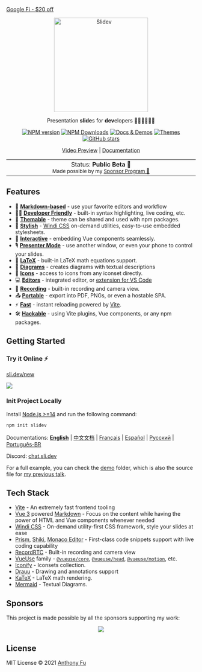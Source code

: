 <a href='https://g.co/fi/r/KV89N5'>Google Fi - $20 off</a>
<br>
<p align="center">
<a href="https://sli.dev" target="_blank">
<img src="https://sli.dev/logo-title.png" alt="Slidev" height="250" width="250"/>
</a>
</p>

<p align="center">
Presentation <b>slide</b>s for <b>dev</b>elopers 🧑‍💻👩‍💻👨‍💻
</p>

<p align="center">
<a href="https://www.npmjs.com/package/@slidev/cli" target="__blank"><img src="https://img.shields.io/npm/v/@slidev/cli?color=2B90B6&label=" alt="NPM version"></a>
<a href="https://www.npmjs.com/package/@slidev/cli" target="__blank"><img alt="NPM Downloads" src="https://img.shields.io/npm/dm/@slidev/cli?color=349dbe&label="></a>
<a href="https://sli.dev/" target="__blank"><img src="https://img.shields.io/static/v1?label=&message=docs%20%26%20demos&color=45b8cd" alt="Docs & Demos"></a>
<a href="https://sli.dev/themes/gallery.html" target="__blank"><img src="https://img.shields.io/static/v1?label=&message=themes&color=4ec5d4" alt="Themes"></a>
<br>
<a href="https://github.com/slidevjs/slidev" target="__blank"><img alt="GitHub stars" src="https://img.shields.io/github/stars/slidevjs/slidev?style=social"></a>
</p>

<p align="center">
  <a href="https://twitter.com/antfu7/status/1389604687502995457">Video Preview</a> | <a href="https://sli.dev">Documentation</a>
</p>

<div align="center">
<table>
<tbody>
<td align="center">
<img width="2000" height="0"><br>
Status: <b>Public Beta 🎉</b><br>
<sub>Made possible by my <a href="https://github.com/sponsors/antfu">Sponsor Program 💖</a></sub><br>
<img width="2000" height="0">
</td>
</tbody>
</table>
</div>

## Features

- 📝 [**Markdown-based**](https://sli.dev/guide/syntax.html) - use your favorite editors and workflow
- 🧑‍💻 [**Developer Friendly**](https://sli.dev/guide/syntax.html#code-blocks) - built-in syntax highlighting, live coding, etc.
- 🎨 [**Themable**](https://sli.dev/themes/gallery.html) - theme can be shared and used with npm packages.
- 🌈 [**Stylish**](https://sli.dev/guide/syntax.html#embedded-styles) - [Windi CSS](https://windicss.org/) on-demand utilities, easy-to-use embedded stylesheets.
- 🤹 [**Interactive**](https://sli.dev/custom/directory-structure.html#components) - embedding Vue components seamlessly.
- 🎙 [**Presenter Mode**](https://sli.dev/guide/presenter-mode.html) - use another window, or even your phone to control your slides.
- 🧮 [**LaTeX**](https://sli.dev/guide/syntax.html#latex) - built-in LaTeX math equations support.
- 📰 [**Diagrams**](https://sli.dev/guide/syntax.html#diagrams) - creates diagrams with textual descriptions
- 🌟 [**Icons**](https://sli.dev/guide/syntax.html#icons) - access to icons from any iconset directly.
- 💻 [**Editors**](https://sli.dev/guide/editors.html) - integrated editor, or [extension for VS Code](https://github.com/slidevjs/slidev-vscode)
- 🎥 [**Recording**](https://sli.dev/guide/recording.html) - built-in recording and camera view.
- 📤 [**Portable**](https://sli.dev/guide/exporting.html) - export into PDF, PNGs, or even a hostable SPA.
- ⚡️ [**Fast**](https://vitejs.dev) - instant reloading powered by [Vite](https://vitejs.dev).
- 🛠 [**Hackable**](https://sli.dev/custom/config-vite.html) - using Vite plugins, Vue components, or any npm packages.

## Getting Started

### Try it Online ⚡️

[sli.dev/new](https://sli.dev/new)

[![](https://developer.stackblitz.com/img/open_in_stackblitz.svg)](https://sli.dev/new)

### Init Project Locally

Install [Node.js >=14](https://nodejs.org/) and run the following command:

```bash
npm init slidev
```

Documentations:
**[English](https://sli.dev)** | [中文文档](https://cn.sli.dev) | [Français](https://fr.sli.dev) | [Español](https://es.sli.dev) | [Русский](https://ru.sli.dev) | [Português-BR](https://br.sli.dev)

Discord: [chat.sli.dev](https://chat.sli.dev)

For a full example, you can check the [demo](https://github.com/slidevjs/slidev/blob/main/demo) folder, which is also the source file for [my previous talk](https://antfu.me/posts/composable-vue-vueday-2021).

## Tech Stack

- [Vite](https://vitejs.dev) - An extremely fast frontend tooling
- [Vue 3](https://v3.vuejs.org/) powered [Markdown](https://daringfireball.net/projects/markdown/syntax) - Focus on the content while having the power of HTML and Vue components whenever needed
- [Windi CSS](https://github.com/windicss/windicss) - On-demand utility-first CSS framework, style your slides at ease
- [Prism](https://github.com/PrismJS/prism), [Shiki](https://github.com/shikijs/shiki), [Monaco Editor](https://github.com/Microsoft/monaco-editor) - First-class code snippets support with live coding capability
- [RecordRTC](https://recordrtc.org) - Built-in recording and camera view
- [VueUse](https://vueuse.org) family -  [`@vueuse/core`](https://github.com/vueuse/vueuse), [`@vueuse/head`](https://github.com/vueuse/head), [`@vueuse/motion`](https://github.com/vueuse/motion), etc.
- [Iconify](https://iconify.design/) - Iconsets collection.
- [Drauu](https://github.com/antfu/drauu) - Drawing and annotations support
- [KaTeX](https://katex.org/) - LaTeX math rendering.
- [Mermaid](https://mermaid-js.github.io/mermaid) - Textual Diagrams.

## Sponsors

This project is made possible by all the sponsors supporting my work:

<p align="center">
  <a href="https://github.com/sponsors/antfu">
    <img src='https://cdn.jsdelivr.net/gh/antfu/static/sponsors.svg'/>
  </a>
</p>

## License

MIT License © 2021 [Anthony Fu](https://github.com/antfu)
